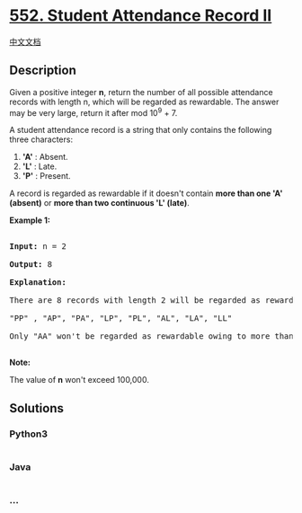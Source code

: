 # [552. Student Attendance Record II](https://leetcode.com/problems/student-attendance-record-ii)

[中文文档](/solution/0500-0599/0552.Student%20Attendance%20Record%20II/README.md)

## Description

<p>Given a positive integer <b>n</b>, return the number of all possible attendance records with length n, which will be regarded as rewardable. The answer may be very large, return it after mod 10<sup>9</sup> + 7.</p>

<p>A student attendance record is a string that only contains the following three characters:</p>

<p>

<ol>

<li><b>'A'</b> : Absent. </li>

<li><b>'L'</b> : Late.</li>

<li> <b>'P'</b> : Present. </li>

</ol>

</p>

<p>

A record is regarded as rewardable if it doesn't contain <b>more than one 'A' (absent)</b> or <b>more than two continuous 'L' (late)</b>.</p>

<p><b>Example 1:</b><br />

<pre>

<b>Input:</b> n = 2

<b>Output:</b> 8 

<b>Explanation:</b>

There are 8 records with length 2 will be regarded as rewardable:

"PP" , "AP", "PA", "LP", "PL", "AL", "LA", "LL"

Only "AA" won't be regarded as rewardable owing to more than one absent times. 

</pre>

</p>

<p><b>Note:</b>

The value of <b>n</b> won't exceed 100,000.

</p>

## Solutions

<!-- tabs:start -->

### **Python3**

```python

```

### **Java**

```java

```

### **...**

```

```

<!-- tabs:end -->
